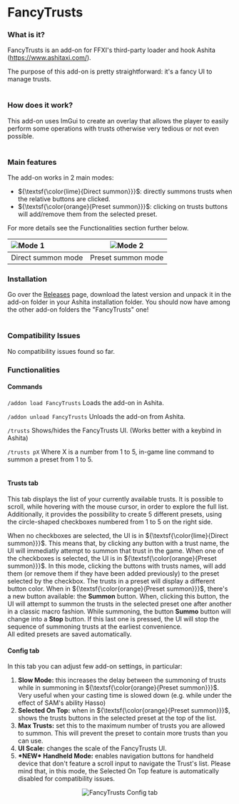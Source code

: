 # FancyTrusts

### What is it?
FancyTrusts is an add-on for FFXI's third-party loader and hook Ashita (https://www.ashitaxi.com/).

The purpose of this add-on is pretty straightforward: it's a fancy UI to manage trusts.
<br></br>

### How does it work?
This add-on uses ImGui to create an overlay that allows the player to easily perform some operations with trusts otherwise very tedious or not even possible.
<br></br>

### Main features
The add-on works in 2 main modes:
<ul>
	<li>${\textsf{\color{lime}{Direct summon}}}$: directly summons trusts when the relative buttons are clicked.</li>
	<li>${\textsf{\color{orange}{Preset summon}}}$: clicking on trusts buttons will add/remove them from the selected preset.</li>
</ul>

For more details see the Functionalities section further below.

![Mode 1](https://github.com/ariel-logos/FancyTrusts/assets/78350872/bb3bac77-ef96-488c-803b-f85179cf42e7) | ![Mode 2](https://github.com/ariel-logos/FancyTrusts/assets/78350872/aa9f98a2-784f-4993-9de9-06d9cf3aa8e4)
:------------------|------------------
Direct summon mode | Preset summon mode

### Installation
Go over the <a href="https://github.com/ariel-logos/FancyTrusts/releases" target="_blank">Releases</a> page, download the latest version and unpack it in the add-on folder in your Ashita installation folder. You should now have among the other add-on folders the "FancyTrusts" one!
<br></br>

### Compatibility Issues
No compatibility issues found so far.

### Functionalities

#### Commands
```/addon load FancyTrusts``` Loads the add-on in Ashita.

```/addon unload FancyTrusts``` Unloads the add-on from Ashita.

```/trusts``` Shows/hides the FancyTrusts UI. (Works better with a keybind in Ashita)

```/trusts pX``` Where X is a number from 1 to 5, in-game line command to summon a preset from 1 to 5.
<br></br>
#### Trusts tab
This tab displays the list of your currently available trusts. It is possible to scroll, while hovering with the mouse cursor, in order to explore the full list.\
Additionally, it provides the possibility to create 5 different presets, using the circle-shaped checkboxes numbered from 1 to 5 on the right side.

When no checkboxes are selected, the UI is in ${\textsf{\color{lime}{Direct summon}}}$. This means that, by clicking any button with a trust name, the UI will immediatly attempt to summon that trust in the game. When one of the checkboxes is selected, the UI is in ${\textsf{\color{orange}{Preset summon}}}$. In this mode, clicking the buttons with trusts names, will add them (or remove them if they have been added previously) to the preset selected by the checkbox. The trusts in a preset will display a different button color. When in ${\textsf{\color{orange}{Preset summon}}}$, there's a new button available: the <b>Summon</b> button. When, clicking this button, the UI will attempt to summon the trusts in the selected preset one after another in a classic macro fashion. While summoning, the button <b>Summo</b> button will change into a <b>Stop</b> button. If this last one is pressed, the UI will stop the sequence of summoning trusts at the earliest convenience.\
All edited presets are saved automatically.

#### Config tab
In this tab you can adjust few add-on settings, in particular:
<ol>
  <li><b>Slow Mode:</b> this increases the delay between the summoning of trusts while in summoning in  ${\textsf{\color{orange}{Preset summon}}}$. Very useful when your casting time is slowed down (e.g. while under the effect of SAM's ability Hasso)</li>
  <li><b>Selected On Top:</b> when in ${\textsf{\color{orange}{Preset summon}}}$, shows the trusts buttons in the selected preset at the top of the list.</li>
  <li><b>Max Trusts:</b> set this to the maximum number of trusts you are allowed to summon. This will prevent the preset to contain more trusts than you can use.</li>
  <li><b>UI Scale:</b> changes the scale of the FancyTrusts UI.</li>
  <li><b>*NEW* Handheld Mode:</b> enables navigation buttons for handheld device that don't feature a scroll input to navigate the Trust's list. Please mind that, in this mode, the Selected On Top feature is automatically disabled for compatibility issues.</li>
</ol>
<p align="center">
<img src="https://github.com/ariel-logos/FancyTrusts/assets/78350872/c308832d-1895-4826-b628-d6f8c6f72d7c" alt="FancyTrusts Config tab"/>
</p>
